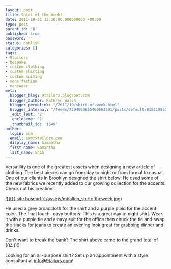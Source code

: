 ```yaml
---
layout: post
title: Shirt of the Week!
date: 2011-10-31 13:30:00.000000000 +00:00
type: post
parent_id: '0'
published: true
password: ''
status: publish
categories: []
tags:
- 9tailors
- bespoke
- custom clothing
- custom shirting
- custom suiting
- mens fashion
- menswear
meta:
  blogger_blog: 9tailors.blogspot.com
  blogger_author: Kathryn Walsh
  blogger_permalink: "/2011/10/shirt-of-week.html"
  blogger_internal: "/feeds/7394569855460563391/posts/default/8153198505873004813"
  _edit_last: '2'
  _encloseme: '1'
  _thumbnail_id: '1649'
author:
  login: sam
  email: sam@9tailors.com
  display_name: Samantha
  first_name: Samantha
  last_name: Shih
---
```

Versatility is one of the greatest assets when designing a new article of clothing. The best pieces can go from day to night or from formal to casual. One of our clients in Brooklyn designed the shirt below. He used some of the new fabrics we recently added to our growing collection for the accents. Check out his creation!

[![]({{ site.baseurl }}/assets/mballen_shirtoftheweek.jpg)](http://1.bp.blogspot.com/-EPyfzR-24Mw/Tqmzgcm8bNI/AAAAAAAAA6s/aWLUmKcBorg/s1600/mballen_shirtoftheweek.jpg)

He used a grey broadcloth for the shirt and a purple plaid for the accent color. The final touch- navy buttons. This is a great day to night shirt. Wear it with a purple tie and a navy suit for the office then chuck the tie and swap the slacks for jeans to create an evening look great for grabbing dinner and drinks.

Don't want to break the bank? The shirt above came to the grand total of 104.00!

Looking for an all-purpose shirt? Set up an appointment with a style consultant at [info@9tailors.com](http://www.blogger.com/info@9tailors.com)!